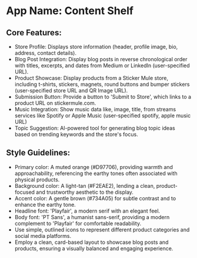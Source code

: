 # **App Name**: Content Shelf

## Core Features:

- Store Profile: Displays store information (header, profile image, bio, address, contact details).
- Blog Post Integration: Display blog posts in reverse chronological order with titles, excerpts, and dates from Medium or LinkedIn (user-specified URL).
- Product Showcase: Display products from a Sticker Mule store, including t-shirts, stickers, magnets, round buttons and bumper stickers (user-specified store URL and QR Image URL).
- Submission Button: Provide a button to 'Submit to Store', which links to a product URL on stickermule.com.
- Music Integration: Show music data like, image, title, from streams services like Spotify or Apple Music (user-specified spotify, apple music URL)
- Topic Suggestion: AI-powered tool for generating blog topic ideas based on trending keywords and the store's focus.

## Style Guidelines:

- Primary color: A muted orange (#D97706), providing warmth and approachability, referencing the earthy tones often associated with physical products.
- Background color: A light-tan (#F2EAE2), lending a clean, product-focused and trustworthy aesthetic to the display.
- Accent color: A gentle brown (#734A05) for subtle contrast and to enhance the earthy tone.
- Headline font: 'Playfair', a modern serif with an elegant feel.
- Body font: 'PT Sans', a humanist sans-serif, providing a modern complement to 'Playfair' for comfortable readability.
- Use simple, outlined icons to represent different product categories and social media platforms.
- Employ a clean, card-based layout to showcase blog posts and products, ensuring a visually balanced and engaging experience.
